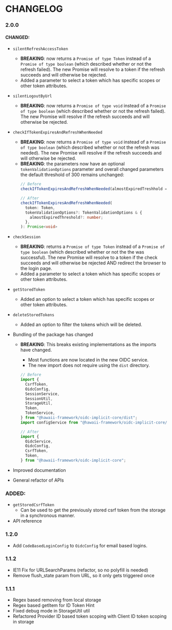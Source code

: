 # CHANGELOG

### 2.0.0

#### CHANGED:

- `silentRefreshAccessToken`
  - **BREAKING**: now returns a `Promise of type Token` instead of a `Promise of type boolean` (which described whether or not the refresh failed). The new Promise will resolve to a token if the refresh succeeds and will otherwise be rejected.
  - Added a parameter to select a token which has specific scopes or other token attributes.
- `silentLogoutByUrl`
  - **BREAKING**: now returns a `Promise of type void` instead of a `Promise of type boolean` (which described whether or not the refresh failed). The new Promise will resolve if the refresh succeeds and will otherwise be rejected.
- `checkIfTokenExpiresAndRefreshWhenNeeded`
  - **BREAKING**: now returns a `Promise of type void` instead of a `Promise of type boolean` (which described whether or not the refresh was needed). The new Promise will resolve if the refresh succeeds and will otherwise be rejected.
  - **BREAKING**: the parameters now have an optional `tokenValidationOptions` parameter and overall changed parameters the default threshold of 300 remains unchanged:
    ```ts
    // Before
    checkIfTokenExpiresAndRefreshWhenNeeded(almostExpiredTreshhold = 300, token: Token): Promise<boolean>
    ```
    ```ts
    // After
    checkIfTokenExpiresAndRefreshWhenNeeded(
      token: Token,
      tokenValidationOptions?: TokenValidationOptions & {
        almostExpiredThreshold?: number;
      },
    ): Promise<void>
    ```
- `checkSession`
  - **BREAKING**: returns a `Promise of type Token` instead of a `Promise of type boolean` (which described whether or not the the was successful). The new Promise will resolve to a token if the check succeeds and will otherwise be rejected AND redirect the browser to the login page.
  - Added a parameter to select a token which has specific scopes or other token attributes.
- `getStoredToken`
  - Added an option to select a token which has specific scopes or other token attributes.
- `deleteStoredTokens`
  - Added an option to filter the tokens which will be deleted.
- Bundling of the package has changed

  - **BREAKING**: This breaks existing implementations as the imports have changed.

    - Most functions are now located in the new OIDC service.
    - The new import does not require using the `dist` directory.

    ```ts
    // Before
    import {
      CsrfToken,
      OidcConfig,
      SessionService,
      SessionUtil,
      StorageUtil,
      Token,
      TokenService,
    } from "@hawaii-framework/oidc-implicit-core/dist";
    import configService from "@hawaii-framework/oidc-implicit-core/dist/services/config.service";
    ```

    ```ts
    // After
    import {
      OidcService,
      OidcConfig,
      CsrfToken,
      Token,
    } from "@hawaii-framework/oidc-implicit-core";
    ```

- Improved documentation
- General refactor of APIs

### ADDED:

- `getStoredCsrfToken`
  - Can be used to get the previously stored csrf token from the storage in a synchronous manner.
- API reference

### 1.2.0

- Add `CodeBasedLoginConfig` to `OidcConfig` for email based logins.

### 1.1.2

- IE11 Fix for URLSearchParams (refactor, so no polyfill is needed)
- Remove flush_state param from URL, so it only gets triggered once

### 1.1.1

- Regex based removing from local storage
- Regex based getItem for ID Token Hint
- Fixed debug mode in StorageUtil util
- Refactored Provider ID based token scoping with Client ID token scoping in storage
